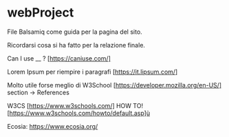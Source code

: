 # webProject

File Balsamiq come guida per la pagina del sito.

Ricordarsi cosa si ha fatto per la relazione finale.

Can I use __ ? [https://caniuse.com/]

Lorem Ipsum per riempire i paragrafi [https://it.lipsum.com/]

Molto utile forse meglio di W3School [https://developer.mozilla.org/en-US/]  section -> References

W3CS [https://www.w3schools.com/]        HOW TO! [https://www.w3schools.com/howto/default.asp]ù

Ecosia: https://www.ecosia.org/
